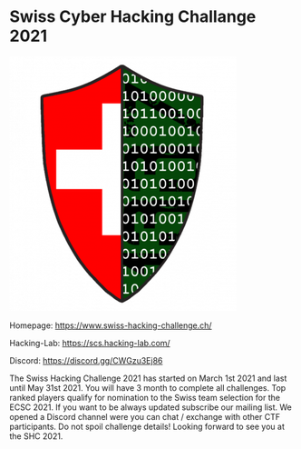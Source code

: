 # Swiss Cyber Hacking Challange 2021

![logo](logo.png)

Homepage: https://www.swiss-hacking-challenge.ch/

Hacking-Lab: https://scs.hacking-lab.com/

Discord: https://discord.gg/CWGzu3Ej86


The Swiss Hacking Challenge 2021 has started on March 1st 2021 and last until May 31st 2021. You will have 3 month to complete all challenges. Top ranked players qualify for nomination to the Swiss team selection for the ECSC 2021. If you want to be always updated subscribe our mailing list.
We opened a Discord channel were you can chat / exchange with other CTF participants. Do not spoil challenge details!
Looking forward to see you at the SHC 2021.
